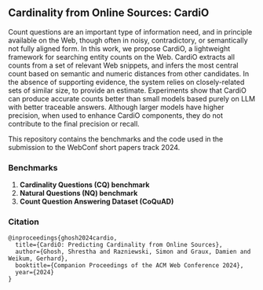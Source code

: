 ## Cardinality from Online Sources: CardiO

Count questions are an important type of information need, and in
principle available on the Web, though often in noisy, contradictory,
or semantically not fully aligned form. In this work, we propose
CardiO, a lightweight framework for searching entity counts on the
Web. CardiO extracts all counts from a set of relevant Web snippets,
and infers the most central count based on semantic and numeric
distances from other candidates. In the absence of supporting
evidence, the system relies on closely-related sets of similar size,
to provide an estimate.  Experiments show that CardiO can produce
accurate counts better than small models based purely on LLM with
better traceable answers. Although larger models have higher
precision, when used to enhance CardiO components, they do not
contribute to the final precision or recall.

This repository contains the benchmarks and the code used in the submission to the WebConf short papers track 2024.

### Benchmarks  
1. <strong>Cardinality Questions (CQ) benchmark</strong>
1. <strong>Natural Questions (NQ) benchmark</strong>
1. <strong> Count Question Answering Dataset (CoQuAD)</strong>

### Citation

```
@inproceedings{ghosh2024cardio,
  title={CardiO: Predicting Cardinality from Online Sources},
  author={Ghosh, Shrestha and Razniewski, Simon and Graux, Damien and Weikum, Gerhard},
  booktitle={Companion Proceedings of the ACM Web Conference 2024},
  year={2024}
}
```
